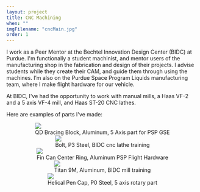 ```yaml
---
layout: project
title: CNC Machining
when: ""
imgFilename: "cncMain.jpg"
order: 1
---
```


I work as a Peer Mentor at the Bechtel Innovation Design Center (BIDC) at Purdue. I'm functionally a student machinist, and mentor users of the manufacturing shop in the fabrication and design of their projects. I advise students while they create their CAM, and guide them through using the machines. I’m also on the Purdue Space Program Liquids manufacturing team, where I make flight hardware for our vehicle.

At BIDC, I've had the opportunity to work with manual mills, a Haas VF-2 and a 5 axis VF-4 mill, and Haas ST-20 CNC lathes.

Here are examples of parts I've made:

<div style="display:flex; justify-content:center; align-items:center; flex-wrap:wrap;">

<div class="imgCptnBox">
<img src="{{ "assets/images/cncMain.jpg" | relative_url }}" class="articleImg">
<figcaption class="articleCaption">QD Bracing Block, Aluminum, 5 Axis part for PSP GSE</figcaption>
</div>

<div class="imgCptnBox">
<img src="{{ "assets/images/cnc5.JPG" | relative_url }}" class="articleImg">
<figcaption class="articleCaption">Bolt, P3 Steel, BIDC cnc lathe training</figcaption>
</div>

<div class="imgCptnBox">
<img src="{{ "assets/images/cnc4.JPG" | relative_url }}" class="articleImg">
<figcaption class="articleCaption">Fin Can Center Ring, Aluminum PSP Flight Hardware</figcaption>
</div>

<div class="imgCptnBox">
<img src="{{ "assets/images/cncMain2.JPG" | relative_url }}" class="articleImg">
<figcaption class="articleCaption">Titan 9M, Aluminum, BIDC mill training</figcaption>
</div>

<div class="imgCptnBox">
<img src="{{ "assets/images/cnc3.JPG" | relative_url }}" class="articleImg">
<figcaption class="articleCaption">Helical Pen Cap, P0 Steel, 5 axis rotary part</figcaption>
</div>

</div>
